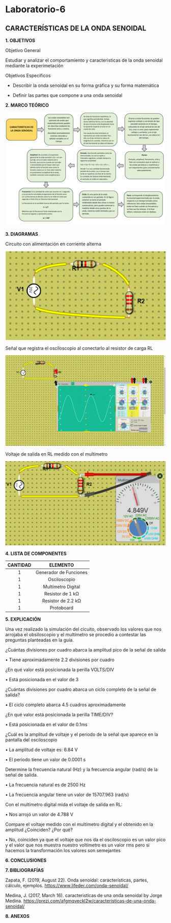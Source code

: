 # Laboratorio-6
## CARACTERÍSTICAS DE LA ONDA SENOIDAL

**1.	OBJETIVOS**

Objetivo General

Estudiar y analizar el comportamiento y caracteristicas de la onda senoidal mediante la experimetación

Objetivos Específicos

- Describir la onda senoidal en su forma gráfica y su forma matemática

- Definir las partes que compone a una onda senoidal

**2.	MARCO TEÓRICO**

![.](https://github.com/Estefania-O/Laboratorio-6/blob/main/img/Mapa_Onda_Senoidal.jpg)

**3.	DIAGRAMAS**

Circuito con alimentación en corriente alterna

![.](https://github.com/Estefania-O/Laboratorio-6/blob/main/img/Circuito_ca.png)

Señal que registra el osciloscopio al conectarlo al resistor de carga RL

![.](https://github.com/Estefania-O/Laboratorio-6/blob/main/img/Circuito_Osciloscopio.jpeg)

Voltaje de salida en RL medido con el multímetro

![.](https://github.com/Estefania-O/Laboratorio-6/blob/main/img/Cicuito_Voltaje.png)

**4.	LISTA DE COMPONENTES**

|**CANTIDAD**|**ELEMENTO**|
|:---:|:---:|
|1|Generador de Funciones|
|1|Osciloscopio|
|1|Multímetro Digital|
|1|Resistor de 1 kΩ|
|1|Resistor de 2.2 kΩ|
|1|Protoboard|

**5.	EXPLICACIÓN**

Una vez realizado la simulación del cicuito, observado los valores que nos arrojaba el obsiloscopio y el multímetro se procedio a contestar las preguntas planteadas en la guía.

 ¿Cuántas divisiones por cuadro abarca la amplitud pico de la señal de salida
 
•	Tiene aproximadamente 2.2 divisiones por cuadro

¿En qué valor está posicionada la perilla VOLTS/DIV

•	Está posicionada en el valor de 3 

¿Cuántas divisiones por cuadro abarca un ciclo completo de la señal de salida?

•	El ciclo completo abarca 4.5 cuadros aproximadamente

 ¿En qué valor está posicionada la perilla TIME/DIV?
 
•	Está posicionada en el valor de 0.1ms

¿Cuál es la amplitud de voltaje y el periodo de la señal que aparece en la pantalla del osciloscopio

•	La amplitud de voltaje es: 6.84 V

•	El periodo tiene un valor de 0.0001 s

Determine la frecuencia natural (Hz) y la frecuencia angular (rad/s) de la señal de salida.

•	La frecuencia natural es de 2500 Hz

•	La frecuencia angular tiene un valor de 15707.963 (rad/s)

Con el multímetro digital mida el voltaje de salida en RL:

•	Nos arrojó un valor de 4.788 V

Compare el voltaje medido con el multímetro digital y el obtenido en la amplitud ¿Coinciden? ¿Por qué?

•	No, coinciden ya que el voltaje que nos da el osciloscopio es un valor pico y el valor que nos muestra nuestro voltímetro es un valor rms pero si hacemos la transformación los valores son semejantes  


**6.	CONCLUSIONES**



**7.	BIBLIOGRAFÍAS**

Zapata, F. (2019, August 22). Onda senoidal: características, partes, cálculo, ejemplos. https://www.lifeder.com/onda-senoidal/

Medina, J. (2017, March 16). caracteristicas de una onda senoidal by Jorge Medina. https://prezi.com/afgmqveckl2w/caracteristicas-de-una-onda-senoidal/

**8. ANEXOS**
